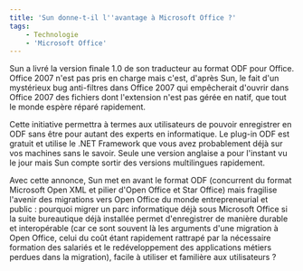 ```yaml
---
title: 'Sun donne-t-il l''avantage à Microsoft Office ?'
tags:
    - Technologie
    - 'Microsoft Office'
---
```


Sun a livré la version finale 1.0 de son traducteur au format ODF pour Office. Office 2007 n'est pas pris en charge mais c'est, d'après Sun, le fait d'un mystérieux bug anti-filtres dans Office 2007 qui empêcherait d'ouvrir dans Office 2007 des fichiers dont l'extension n'est pas gérée en natif, que tout le monde espère réparé rapidement.

Cette initiative permettra à termes aux utilisateurs de pouvoir enregistrer en ODF sans être pour autant des experts en informatique. Le plug-in ODF est gratuit et utilise le .NET Framework que vous avez probablement déjà sur vos machines sans le savoir. Seule une version anglaise a pour l'instant vu le jour mais Sun compte sortir des versions multilingues rapidement.

Avec cette annonce, Sun met en avant le format ODF (concurrent du format Microsoft Open XML et pilier d'Open Office et Star Office) mais fragilise l'avenir des migrations vers Open Office du monde entrepreneurial et public&nbsp;: pourquoi migrer un parc informatique déjà sous Microsoft Office si la suite bureautique déjà installée permet d'enregistrer de manière durable et interopérable (car ce sont souvent là les arguments d'une migration à Open Office, celui du co&ucirc;t étant rapidement rattrapé par la nécessaire formation des salariés et le redéveloppement des applications métiers perdues dans la migration), facile à utiliser et familière aux utilisateurs&nbsp;?
